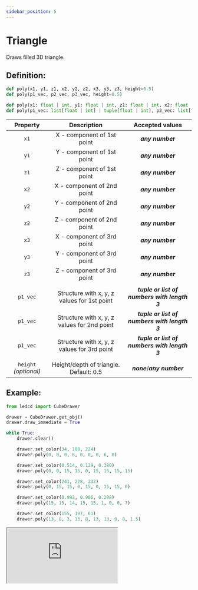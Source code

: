 ```yaml
---
sidebar_position: 5
---
```


# Triangle

Draws filled 3D triangle.

## Definition:

```python title="Simplified definition"
def poly(x1, y1, z1, x2, y2, z2, x3, y3, z3, height=0.5)
def poly(p1_vec, p2_vec, p3_vec, height=0.5)
```

```python title="Complete definition"
def poly(x1: float | int, y1: float | int, z1: float | int, x2: float | int, y2: float | int, z2: float | int, x3: float | int, y3: float | int, z3: float | int, height=0.5: float | int) -> None
def poly(p1_vec: list[float | int] | tuple[float | int], p2_vec: list[float | int] | tuple[float | int], p3_vec: list[float | int] | tuple[float | int], height=0.5: float | int) -> None
```

|       Property        |                 Description                 |               Accepted values                |
| :-------------------: | :-----------------------------------------: | :------------------------------------------: |
|         `x1`          |         X - component of 1st point          |               _**any number**_               |
|         `y1`          |         Y - component of 1st point          |               _**any number**_               |
|         `z1`          |         Z - component of 1st point          |               _**any number**_               |
|         `x2`          |         X - component of 2nd point          |               _**any number**_               |
|         `y2`          |         Y - component of 2nd point          |               _**any number**_               |
|         `z2`          |         Z - component of 2nd point          |               _**any number**_               |
|         `x3`          |         X - component of 3rd point          |               _**any number**_               |
|         `y3`          |         Y - component of 3rd point          |               _**any number**_               |
|         `z3`          |         Z - component of 3rd point          |               _**any number**_               |
|                       |                                             |                                              |
|       `p1_vec`        | Structure with x, y, z values for 1st point | _**tuple or list of numbers with length 3**_ |
|       `p1_vec`        | Structure with x, y, z values for 2nd point | _**tuple or list of numbers with length 3**_ |
|       `p1_vec`        | Structure with x, y, z values for 3rd point | _**tuple or list of numbers with length 3**_ |
|                       |                                             |                                              |
| `height` _(optional)_ |   Height/depth of triangle. Default: 0.5    |         _**none**_/_**any number**_          |

## Example:

<div id="code_block_hidden" hidden></div>

```python
from ledcd import CubeDrawer

drawer = CubeDrawer.get_obj()
drawer.draw_immediate = True

while True:
    drawer.clear()

    drawer.set_color(34, 108, 224)
    drawer.poly(0, 0, 0, 6, 0, 0, 0, 6, 0)

    drawer.set_color(0.514, 0.129, 0.380)
    drawer.poly(0, 0, 15, 15, 0, 15, 15, 15, 15)

    drawer.set_color(241, 228, 232)
    drawer.poly(0, 15, 15, 0, 15, 0, 15, 15, 0)

    drawer.set_color(0.992, 0.906, 0.298)
    drawer.poly(15, 15, 14, 15, 15, 1, 0, 0, 7)

    drawer.set_color(155, 197, 61)
    drawer.poly(13, 8, 3, 13, 8, 13, 13, 0, 8, 1.5)
```

<script>
  let _ = () => {
    (() => {
      document["ind_line_map"] = new Object();
      document.ind_line_map[0] = 6;
      document.ind_line_map[1] = 8;
      document.ind_line_map[2] = 9;
      document.ind_line_map[3] = 11;
      document.ind_line_map[4] = 12;
      document.ind_line_map[5] = 14;
      document.ind_line_map[6] = 15;
      document.ind_line_map[7] = 17;
      document.ind_line_map[8] = 18;
      document.ind_line_map[9] = 20;
      document.ind_line_map[10] = 21;
      document.ind_line_map[11] = 6;

      window.addEventListener("message", function (e) {
          if (e.data == document.cur_state || e.data < 0)
            return;
          
          const tmp = document.querySelectorAll("#code_block_hidden ~ div .token-line")[document.ind_line_map[document.cur_state]];
          if (tmp)
            if (tmp.classList.contains("active_code_line"))
              tmp.classList.remove("active_code_line")

          document.cur_state = e.data;
          const tmp1 = document.querySelectorAll("#code_block_hidden ~ div .token-line")[document.ind_line_map[document.cur_state]];
          if (tmp1)
            tmp1.classList.add("active_code_line")
          
      }, false);


    })()
  }
</script>

<iframe src="https://cube.trycubic.com/examples/poly/index.html">
  <p>Your browser does not support iframes.</p>
</iframe>
